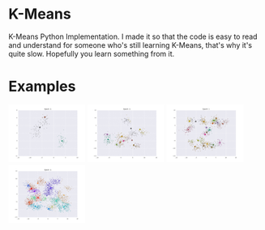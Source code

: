 # K-Means
K-Means Python Implementation. I made it so that the code is easy to read and understand for someone who's still learning K-Means, that's why it's quite slow. Hopefully you learn something from it.

# Examples
 <img src="https://github.com/Oboark/K-Means/blob/master/gifs/kmeans0.gif" width="50%" height="50%" style="float: left; width: 30%; margin-right: 1%; margin-bottom: 0.5em;">
 <img src="https://github.com/Oboark/K-Means/blob/master/gifs/kmeans1.gif" width="50%" height="50%" style="float: left; width: 30%; margin-right: 1%; margin-bottom: 0.5em;">
 <img src="https://github.com/Oboark/K-Means/blob/master/gifs/kmeans2.gif" width="50%" height="50%" style="float: left; width: 30%; margin-right: 1%; margin-bottom: 0.5em;">
 <img src="https://github.com/Oboark/K-Means/blob/master/gifs/kmeans3.gif" width="50%" height="50%" style="float: left; width: 30%; margin-right: 1%; margin-bottom: 0.5em;">

